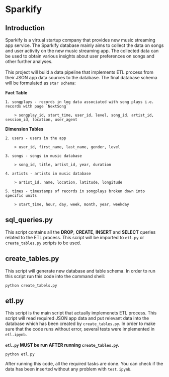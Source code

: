 # Sparkify 

## Introduction

Sparkify is a virtual startup company that provides new music streaming app service. The Sparkify database mainly aims to collect the data on songs and user activity on the new music streaming app. The collected data can be used to obtain various insights about user preferences on songs and other further analyses.<br><br>
This project will build a data pipeline that implements ETL process from their JSON app data sources to the database. The final database schema will be formulated as `star schema`:

**Fact Table**
    
    1. songplays - records in log data associated with song plays i.e. records with page `NextSong`

        > songplay_id, start_time, user_id, level, song_id, artist_id, session_id, location, user_agent 
        
**Dimension Tables**

    2. users - users in the app
    
        > user_id, first_name, last_name, gender, level
    
    3. songs - songs in music database
    
        > song_id, title, artist_id, year, duration
    
    4. artists - artists in music database
    
        > artist_id, name, location, latitude, longitude
    
    5. times - timestamps of records in songplays broken down into specific units
    
        > start_time, hour, day, week, month, year, weekday
        

## sql_queries.py

This script contains all the **DROP**, **CREATE**, **INSERT** and **SELECT** queries related to the ETL process. This script will be imported to `etl.py` or `create_tables.py` scripts to be used.


## create_tables.py

This script will generate new database and table schema. In order to run this script run this code into the command shell:

```
python create_tabels.py
```

## etl.py

This script is the main script that actually implemenets ETL process. This script will read required JSON app data and put relevant data into the database which has been created by `create_tables.py`. In order to make sure that the code runs without error, several tests were implemented in `etl.ipynb`.
<br><br>
**`etl.py` MUST be run AFTER running `create_tables.py`.**

```
python etl.py
```

After running this code, all the required tasks are done. You can check if the data has been inserted without any problem with `test.ipynb`.


